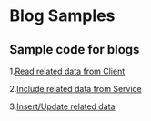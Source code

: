 Blog Samples
===========
## Sample code for blogs ##
1.[Read related data from Client](http://blogs.msdn.com/b/azuremobile/archive/2014/05/27/how-to-expand-linked-entities-from-mobileservices-client-and-mobileservices-service.aspx)

2.[Include related data from Service](http://blogs.msdn.com/b/azuremobile/archive/2014/05/27/how-to-expand-linked-entities-from-mobileservices-client-and-mobileservices-service.aspx)

3.[Insert/Update related data](http://blogs.msdn.com/b/azuremobile/archive/2014/06/18/insert-update-related-data-with-1-n-relationship-using-net-backend-azure-mobile-services.aspx)
